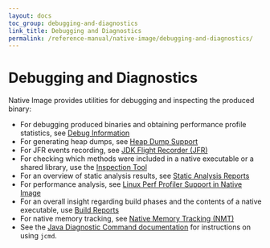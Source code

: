```yaml
---
layout: docs
toc_group: debugging-and-diagnostics
link_title: Debugging and Diagnostics
permalink: /reference-manual/native-image/debugging-and-diagnostics/
---
```


# Debugging and Diagnostics

Native Image provides utilities for debugging and inspecting the produced binary:
 - For debugging produced binaries and obtaining performance profile statistics, see [Debug Information](DebugInfo.md)
 - For generating heap dumps, see [Heap Dump Support](guides/create-heap-dump-from-native-executable.md)
 - For JFR events recording, see [JDK Flight Recorder (JFR)](JFR.md)
 - For checking which methods were included in a native executable or a shared library, use the [Inspection Tool](InspectTool.md)
 - For an overview of static analysis results, see [Static Analysis Reports](StaticAnalysisReports.md)
 - For performance analysis, see [Linux Perf Profiler Support in Native Image](PerfProfiling.md)
 - For an overall insight regarding build phases and the contents of a native executable, use [Build Reports](BuildReport.md)
 - For native memory tracking, see [Native Memory Tracking (NMT)](NMT.md)
- See the [Java Diagnostic Command documentation](JCmd.md) for instructions on using `jcmd`.